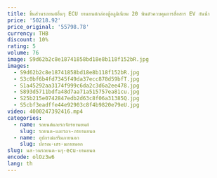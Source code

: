 ```yaml
---
title: ชิ้นส่วนรถยนต์อื่นๆ ECU ยานยนต์กล่องตู้อลูมิเนียม 20 พินตัวควบคุมการสื่อสาร EV กันน้ํา
price: '50218.92'
price_original: '55798.78'
currency: THB
discount: 10%
rating: 5
volume: 76
image: S9d62b2c8e18741858bd18e8b118f152bR.jpg
images:
  - S9d62b2c8e18741858bd18e8b118f152bR.jpg
  - S3c0bf6b4fd7345f49da37ecc878d59bfT.jpg
  - S1a45292aa3174f999c6da2c3d6a2ee478.jpg
  - S893d5711bdfa48d7aa71a515757ea81cu.jpg
  - S25b215e0742847edb2d63c8f06a31385Q.jpg
  - S5cbf3eadffe44e92903c8f4b9820e79eU.jpg
video: 4000247392416.mp4
categories:
  - name: รถยนต์และรถจักรยานยนต์
    slug: รถยนต-และรถจ-กรยานยนต
  - name: อุปกรณ์เสริมภายนอก
    slug: ปกรณ-เสร-มภายนอก
slug: นส-วนรถยนต-นๆ-ecu-ยานยนต
encode: olOz3w6
lang: th
---
```

  